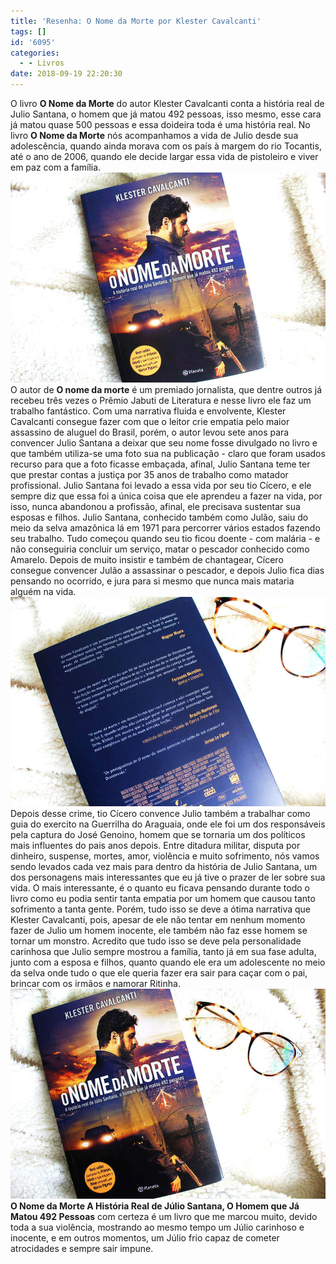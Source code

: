 ```yaml
---
title: 'Resenha: O Nome da Morte por Klester Cavalcanti'
tags: []
id: '6095'
categories:
  - - Livros
date: 2018-09-19 22:20:30
---
```


O livro **O Nome da Morte** do autor Klester Cavalcanti conta a história real de Julio Santana, o homem que já matou 492 pessoas, isso mesmo, esse cara já matou quase 500 pessoas e essa doideira toda é uma história real. No livro **O Nome da Morte** nós acompanhamos a vida de Julio desde sua adolescência, quando ainda morava com os país à margem do rio Tocantis, até o ano de 2006, quando ele decide largar essa vida de pistoleiro e viver em paz com a família. ![Capa do livro - O Nome da Morte](/wp-content/uploads/2018/09/capa-livro-o-nome-da-morte.jpg "Capa do livro - O Nome da Morte") O autor de **O nome da morte** é um premiado jornalista, que dentre outros já recebeu três vezes o Prêmio Jabuti de Literatura e nesse livro ele faz um trabalho fantástico. Com uma narrativa fluida e envolvente, Klester Cavalcanti consegue fazer com que o leitor crie empatia pelo maior assassino de aluguel do Brasil, porém, o autor levou sete anos para convencer Julio Santana a deixar que seu nome fosse divulgado no livro e que também utiliza-se uma foto sua na publicação - claro que foram usados recurso para que a foto ficasse embaçada, afinal, Julio Santana teme ter que prestar contas a justiça por 35 anos de trabalho como matador profissional. Julio Santana foi levado a essa vida por seu tio Cícero, e ele sempre diz que essa foi a única coisa que ele aprendeu a fazer na vida, por isso, nunca abandonou a profissão, afinal, ele precisava sustentar sua esposas e filhos. Julio Santana, conhecido também como Julão, saiu do meio da selva amazônica lá em 1971 para percorrer vários estados fazendo seu trabalho. Tudo começou quando seu tio ficou doente - com malária - e não conseguiria concluir um serviço, matar o pescador conhecido como Amarelo. Depois de muito insistir e também de chantagear, Cícero consegue convencer Julão a assassinar o pescador, e depois Julio fica dias pensando no ocorrido, e jura para si mesmo que nunca mais mataria alguém na vida. ![Contra capa do livro - o nome da morte](/wp-content/uploads/2018/09/contra-capa-livro-o-nome-da-morte.jpg "Contra capa do livro - o nome da morte") Depois desse crime, tio Cícero convence Julio também a trabalhar como guia do exercito na Guerrilha do Araguaia, onde ele foi um dos responsáveis pela captura do José Genoino, homem que se tornaria um dos políticos mais influentes do pais anos depois. Entre ditadura militar, disputa por dinheiro, suspense, mortes, amor, violência e muito sofrimento, nós vamos sendo levados cada vez mais para dentro da história de Julio Santana, um dos personagens mais interessantes que eu já tive o prazer de ler sobre sua vida. O mais interessante, é o quanto eu ficava pensando durante todo o livro como eu podia sentir tanta empatia por um homem que causou tanto sofrimento a tanta gente. Porém, tudo isso se deve a ótima narrativa que Klester Cavalcanti, pois, apesar de ele não tentar em nenhum momento fazer de Julio um homem inocente, ele também não faz esse homem se tornar um monstro. Acredito que tudo isso se deve pela personalidade carinhosa que Julio sempre mostrou a família, tanto já em sua fase adulta, junto com a esposa e filhos, quanto quando ele era um adolescente no meio da selva onde tudo o que ele queria fazer era sair para caçar com o pai, brincar com os irmãos e namorar Ritinha. ![Livro - O nome da morte](/wp-content/uploads/2018/09/livro-o-nome-da-morte.jpg "Livro - O nome da morte") **O Nome da Morte A História Real de Júlio Santana, O Homem que Já Matou 492 Pessoas** com certeza é um livro que me marcou muito, devido toda a sua violência, mostrando ao mesmo tempo um Júlio carinhoso e inocente, e em outros momentos, um Júlio frio capaz de cometer atrocidades e sempre sair impune.
